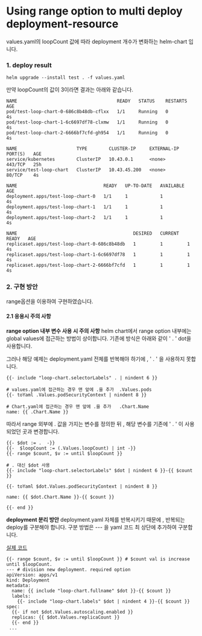 # Using range option to multi deploy deployment-resource 
values.yaml의 loopCount 값에 따라 deployment 개수가 변화하는 helm-chart 입니다.
### 1. deploy result
```
helm upgrade --install test . -f values.yaml
```

만약 loopCount의 값이 3이라면 결과는 아래와 같습니다.
```
NAME                                     READY   STATUS    RESTARTS   AGE
pod/test-loop-chart-0-686c8b48db-cflxx   1/1     Running   0          4s
pod/test-loop-chart-1-6c6697df78-clxmw   1/1     Running   0          4s
pod/test-loop-chart-2-6666bf7cfd-gh954   1/1     Running   0          4s

NAME                      TYPE        CLUSTER-IP     EXTERNAL-IP   PORT(S)   AGE
service/kubernetes        ClusterIP   10.43.0.1      <none>        443/TCP   25h
service/test-loop-chart   ClusterIP   10.43.45.200   <none>        80/TCP    4s

NAME                                READY   UP-TO-DATE   AVAILABLE   AGE
deployment.apps/test-loop-chart-0   1/1     1            1           4s
deployment.apps/test-loop-chart-1   1/1     1            1           4s
deployment.apps/test-loop-chart-2   1/1     1            1           4s

NAME                                           DESIRED   CURRENT   READY   AGE
replicaset.apps/test-loop-chart-0-686c8b48db   1         1         1       4s
replicaset.apps/test-loop-chart-1-6c6697df78   1         1         1       4s
replicaset.apps/test-loop-chart-2-6666bf7cfd   1         1         1       4s
```

### 2. 구현 방안
range옵션을 이용하여 구현하였습니다.
#### 2.1 응용시 주의 사항
**range option 내부 변수 사용 시 주의 사항**
helm chart에서 range option 내부에는 global values에 접근하는 방법이 상이합니다.
기존에 방식은 아래와 같이 ' . ' dot을 사용합니다. 

그러나 해당 예제는 deployment.yaml 전체를 반복해야 하기에 , ' . ' 을 사용하지 못합니다.
```
{{- include "loop-chart.selectorLabels" . | nindent 6 }}

# values.yaml에 접근하는 경우 맨 앞에 .을 추가  .Values.pods 
{{- toYaml .Values.podSecurityContext | nindent 8 }}

# Chart.yaml에 접근하는 경우 맨 앞에 .을 추가   .Chart.Name
name: {{ .Chart.Name }}
```

따라서 range 외부에 . 값을 가지는 변수를 정의한 뒤 , 해당 변수를 기존에 ' . ' 이 사용되었던 곳과 변경합니다.
```
{{- $dot := .  -}}
{{-  $loopCount := (.Values.loopCount) | int -}} 
{{- range $count, $v := until $loopCount }}

# . 대신 $dot 사용
{{- include "loop-chart.selectorLabels" $dot | nindent 6 }}-{{ $count }}

{{- toYaml $dot.Values.podSecurityContext | nindent 8 }}

name: {{ $dot.Chart.Name }}-{{ $count }}

{{- end }}
```
**deployment 분리 방안**
deployment.yaml 자체를 반복시키기 때문에 , 반복되는 deploy를 구분해야 합니다.
구분 방법은 --- 을 yaml 코드 최 상단에 추가하여 구분합니다.

[실제 코드](https://github.com/jjsair0412/kubernetes_info/blob/main/HandMade-helmCharts/loop-chart/templates/deployment.yaml)
```
{{- range $count, $v := until $loopCount }} # $count val is increase until $loopCount.
--- # division new deployment. required option
apiVersion: apps/v1
kind: Deployment
metadata:
  name: {{ include "loop-chart.fullname" $dot }}-{{ $count }}
  labels:
    {{- include "loop-chart.labels" $dot | nindent 4 }}-{{ $count }}
spec:
  {{- if not $dot.Values.autoscaling.enabled }}
  replicas: {{ $dot.Values.replicaCount }}
  {{- end }}
 ...
```
